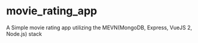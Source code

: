 # movie_rating_app
A Simple movie rating app utilizing the MEVN(MongoDB, Express, VueJS 2, Node.js) stack
